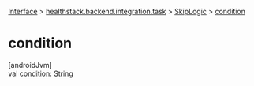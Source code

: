 
[Interface](../../../index.html) > [healthstack.backend.integration.task](../index.html) > [SkipLogic](index.html) > [condition](condition.html)



# condition



[androidJvm]\
val [condition](condition.html): [String](https://kotlinlang.org/api/latest/jvm/stdlib/kotlin/-string/index.html)




